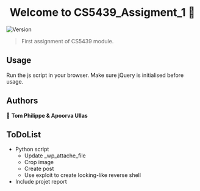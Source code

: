 <h1 align="center">Welcome to CS5439_Assigment_1 👋</h1>
<p>
  <img alt="Version" src="https://img.shields.io/badge/version-1.0-blue.svg?cacheSeconds=2592000" />
</p>

> First assignment of CS5439 module.

## Usage

Run the js script in your browser. Make sure jQuery is initialised before usage.

## Authors

👤 **Tom Philippe & Apoorva Ullas**

## ToDoList

* Python script
  * Update _wp_attache_file
  * Crop image
  * Create post
  * Use exploit to create looking-like reverse shell
* Include projet report



